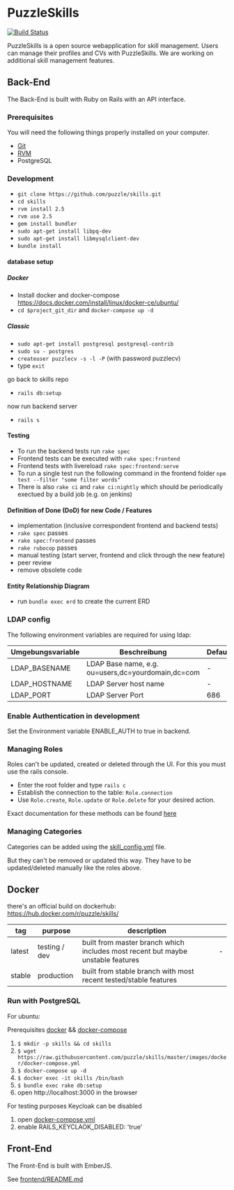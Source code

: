 # PuzzleSkills

[![Build Status](https://travis-ci.org/puzzle/skills.svg?branch=master)](https://travis-ci.org/puzzle/skills)

PuzzleSkills is a open source webapplication for skill management. Users can manage their profiles and CVs with PuzzleSkills. We are working on additional skill management features.

## Back-End

The Back-End is built with Ruby on Rails with an API interface.

### Prerequisites

You will need the following things properly installed on your computer.

-   [Git](http://git-scm.com/)
-   [RVM](http://rvm.io/)
-   PostgreSQL

### Development

-   `git clone https://github.com/puzzle/skills.git`
-   `cd skills`
-   `rvm install 2.5`
-   `rvm use 2.5`
-   `gem install bundler`
-   `sudo apt-get install libpq-dev`
-   `sudo apt-get install libmysqlclient-dev`
-   `bundle install`

#### database setup

##### Docker

-   Install docker and docker-compose <https://docs.docker.com/install/linux/docker-ce/ubuntu/>
-   `cd $project_git_dir` and `docker-compose up -d`

##### Classic

-   `sudo apt-get install postgresql postgresql-contrib`
-   `sudo su - postgres`
-   `createuser puzzlecv -s -l -P` (with password puzzlecv)
-   type `exit`

go back to skills repo

-   `rails db:setup`

now run backend server

-   `rails s`

#### Testing

-   To run the backend tests run `rake spec`
-   Frontend tests can be executed with `rake spec:frontend`
-   Frontend tests with livereload `rake spec:frontend:serve`
-   To run a single test run the following command in the frontend folder `npm test --filter "some filter words"`
-   There is also `rake ci` and `rake ci:nightly` which should be periodically exectued by a build job (e.g. on jenkins)

#### Definition of Done (DoD) for new Code / Features

-   implementation (inclusive correspondent frontend and backend tests)
-   `rake spec` passes
-   `rake spec:frontend` passes
-   `rake rubocop` passes
-   manual testing (start server, frontend and click through the new feature)
-   peer review
-   remove obsolete code

#### Entity Relationship Diagram

-   run `bundle exec erd` to create the current ERD

### LDAP config

The following environment variables are required for using ldap:

| Umgebungsvariable | Beschreibung                                       | Default |
| ----------------- | -------------------------------------------------- | ------- |
| LDAP_BASENAME     | LDAP Base name, e.g. ou=users,dc=yourdomain,dc=com | -       |
| LDAP_HOSTNAME     | LDAP Server host name                              | -       |
| LDAP_PORT         | LDAP Server Port                                   | 686     |

### Enable Authentication in development

Set the Environment variable ENABLE_AUTH to true in backend.

### Managing Roles

Roles can't be updated, created or deleted through the UI. For this you must use the rails console.

-   Enter the root folder and type `rails c`
-   Establish the connection to the table: `Role.connection`
-   Use `Role.create`, `Role.update` or `Role.delete` for your desired action.

Exact documentation for these methods can be found [here](https://guides.rubyonrails.org/active_record_basics.html#crud-reading-and-writing-data)

### Managing Categories

Categories can be added using the [skill_config.yml](https://github.com/puzzle/skills/blob/master/config/skill_config.yml) file.

But they can't be removed or updated this way. They have to be updated/deleted manually like the roles above.

## Docker

there's an official build on dockerhub: <https://hub.docker.com/r/puzzle/skills/>

| tag    | purpose       | description                                                                     |     |
| ------ | ------------- | ------------------------------------------------------------------------------- | --- |
| latest | testing / dev | built from master branch which includes most recent but maybe unstable features | -   |
| stable | production    | built from stable branch with most recent tested/stable features                |     |

### Run with PostgreSQL

For ubuntu:

  Prerequisites [docker](https://docs.docker.com/install/linux/docker-ce/ubuntu) && [docker-compose](https://docs.docker.com/compose/install)

  1. `$ mkdir -p skills && cd skills`
  2. `$ wget https://raw.githubusercontent.com/puzzle/skills/master/images/docker/docker-compose.yml`
  3. `$ docker-compose up -d`
  4. `$ docker exec -it skills /bin/bash`
  5. `$ bundle exec rake db:setup`
  6. open http://localhost:3000 in the browser

For testing purposes Keycloak can be disabled
  1. open [docker-compose.yml](https://github.com/puzzle/skills/config/docker/postgresql/docker-compose.yml)
  2. enable RAILS_KEYCLAOK_DISABLED: 'true'


## Front-End

The Front-End is built with EmberJS.

See [frontend/README.md](https://github.com/puzzle/skills/blob/master/frontend/README.md)

